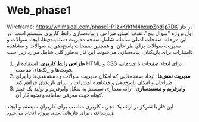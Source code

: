# Web_phase1

Wireframe: https://whimsical.com/phase1-P1zkKrkfM4hxupZpd1p7DK
در فاز اول پروژه "سوال پیچ"، هدف اصلی طراحی و پیاده‌سازی رابط کاربری سیستم است. در این مرحله، صفحات اصلی سامانه شامل صفحه مدیریت دسته‌بندی‌ها، ایجاد سوالات و مدیریت سوالات برای طراحان، و همچنین صفحات پاسخ‌دهی به سوالات و مشاهده امتیازات برای بازیکنان، پیاده‌سازی می‌شوند. این فاز به‌طور کلی شامل موارد زیر است:

1. **طراحی رابط کاربری**: استفاده از HTML و CSS برای ایجاد صفحات با چیدمان، فونت‌ها و رنگ‌های مناسب.
2. **مدیریت نقش‌ها**: ایجاد صفحه‌هایی که امکان مدیریت سوالات و دسته‌بندی‌ها را برای طراحان و امکان پاسخ‌دهی و مشاهده امتیازات را برای بازیکنان فراهم کند.
3. **وایرفریم و مستندسازی**: ارائه معماری سیستم به شکل وایرفریم و تولید یک فیلم کوتاه جهت معرفی سامانه و نحوه کار آن.

این فاز با تمرکز بر ارائه یک تجربه کاربری مناسب برای کاربران سیستم و ایجاد زیرساختی برای فازهای بعدی پروژه انجام می‌شود.
